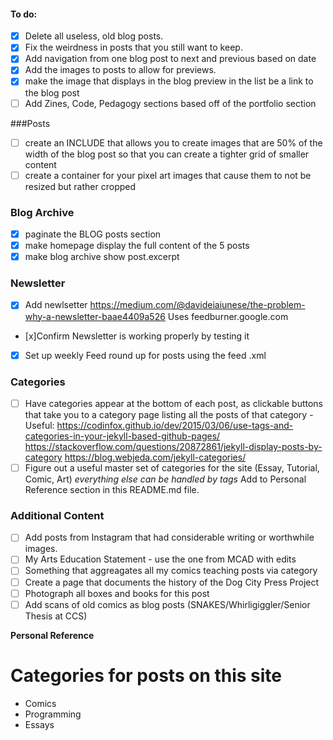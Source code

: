 #### To do:
- [x] Delete all useless, old blog posts.
- [x] Fix the weirdness in posts that you still want to keep.
- [x] Add navigation from one blog post to next and previous based on date
- [x] Add the images to posts to allow for previews.
- [x] make the image  that displays in the blog preview in the list be a link to the blog post
- [ ] Add Zines, Code, Pedagogy sections based off of the portfolio section

###Posts
- [ ] create an INCLUDE that allows you to create images that are 50% of the width of the blog post so that you can create a tighter grid of smaller content
- [ ] create a container for your pixel art images that cause them to not be resized but rather cropped

### Blog Archive
- [x] paginate the BLOG posts section 
- [x] make homepage display the full content of the 5 posts
- [x] make blog archive show post.excerpt

### Newsletter
- [x] Add newlsetter https://medium.com/@davideiaiunese/the-problem-why-a-newsletter-baae4409a526
Uses feedburner.google.com
- [x]Confirm Newsletter is working properly by testing it
- [x] Set up weekly Feed round up for posts using the feed .xml

### Categories
- [ ] Have categories appear at the bottom of each post, as clickable buttons that take you to a category page listing all the posts of that category - Useful: https://codinfox.github.io/dev/2015/03/06/use-tags-and-categories-in-your-jekyll-based-github-pages/ https://stackoverflow.com/questions/20872861/jekyll-display-posts-by-category https://blog.webjeda.com/jekyll-categories/
- [ ] Figure out a useful master set of categories for the site (Essay, Tutorial, Comic, Art) *everything else can be handled by tags* Add to Personal Reference section in this README.md file.

### Additional Content
- [ ] Add posts from Instagram that had considerable writing or worthwhile images.
- [ ] My Arts Education Statement - use the one from MCAD with edits
- [ ] Something that aggreagates all my comics teaching posts via category
- [ ] Create a page that documents the history of the Dog City Press Project
- [ ] Photograph all boxes and books for this post
- [ ] Add scans of old comics as blog posts (SNAKES/Whirligiggler/Senior Thesis at CCS)

**Personal Reference**
# Categories for posts on this site #
- Comics
- Programming
- Essays